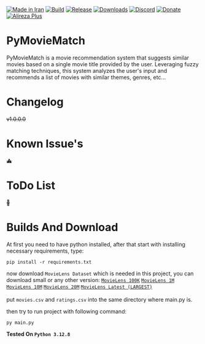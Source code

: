 [![Made in Iran](https://img.shields.io/badge/made_in-iran-ffd700.svg?labelColor=0057b7)](https://github.com/AlirezaPlusOfficial)
[![Build](https://img.shields.io/github/actions/workflow/status/AlirezaPlusOfficial/PyMovieMatch/main.yml?branch=master)](#)
[![Release](https://img.shields.io/github/release/AlirezaPlusOfficial/PyMovieMatch.svg)](#)
[![Downloads](https://img.shields.io/github/downloads/AlirezaPlusOfficial/PyMovieMatch/total.svg)](#)
[![Discord](https://img.shields.io/discord/796410664460877865?label=discord)](https://discord.gg/tUa4V9S3MF)
[![Donate](https://img.shields.io/badge/donate-$$$-8a2be2.svg)](#)
[![Alireza Plus](https://img.shields.io/badge/Alireza-Plus-e4181c.svg?labelColor=0000ff)](#)


# PyMovieMatch
PyMovieMatch is a movie recommendation system that suggests similar movies based on a single movie title provided by the user.
Leveraging fuzzy matching techniques, this system analyzes the user's input and recommends a list of movies with similar themes, genres, etc...
# Changelog
~~v1.0.0.0~~
# Known Issue's
~~⚠~~
# ToDo List
~~💢~~
# Builds And Download
At first you need to have python installed, after that start with installing necessary requirements, type:

    pip install -r requirements.txt

now download `MovieLens Dataset` which is needed in this project, you can download small or any other version:
[`MovieLens 100K`](https://files.grouplens.org/datasets/movielens/ml-100k.zip)
[`MovieLens 1M`](https://files.grouplens.org/datasets/movielens/ml-1m.zip)
[`MovieLens 10M`](https://files.grouplens.org/datasets/movielens/ml-10m.zip)
[`MovieLens 20M`](https://files.grouplens.org/datasets/movielens/ml-20m.zip)
[`MovieLens Latest (LARGEST)`](https://files.grouplens.org/datasets/movielens/ml-latest.zip)
<br>
<br>
put `movies.csv` and `ratings.csv` into the same directory where main.py is.

then try to run project with following command:

    py main.py

**Tested On `Python 3.12.8`**
